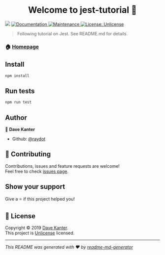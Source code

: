 <h1 align="center">Welcome to jest-tutorial 👋</h1>
<p>
  <img src="https://img.shields.io/badge/version-1.0.0-blue.svg?cacheSeconds=2592000" />
  <a href="https://github.com/raydot/jest-tutorial#readme">
    <img alt="Documentation" src="https://img.shields.io/badge/documentation-yes-brightgreen.svg" target="_blank" />
  </a>
  <a href="https://github.com/raydot/jest-tutorial/graphs/commit-activity">
    <img alt="Maintenance" src="https://img.shields.io/badge/Maintained%3F-yes-green.svg" target="_blank" />
  </a>
  <a href="https://github.com/raydot/jest-tutorial/blob/master/LICENSE">
    <img alt="License: Unlicense" src="https://img.shields.io/badge/License-Unlicense-yellow.svg" target="_blank" />
  </a>
</p>

> Following tutorial on Jest.  See README.md for details.

### 🏠 [Homepage](https://github.com/raydot/jest-tutorial#readme)

## Install

```sh
npm install
```

## Run tests

```sh
npm run test
```

## Author

👤 **Dave Kanter**

* Github: [@raydot](https://github.com/raydot)

## 🤝 Contributing

Contributions, issues and feature requests are welcome!<br />Feel free to check [issues page](https://github.com/raydot/jest-tutorial/issues).

## Show your support

Give a ⭐️ if this project helped you!

## 📝 License

Copyright © 2019 [Dave Kanter](https://github.com/raydot).<br />
This project is [Unlicense](https://github.com/raydot/jest-tutorial/blob/master/LICENSE) licensed.

***
_This README was generated with ❤️ by [readme-md-generator](https://github.com/kefranabg/readme-md-generator)_
